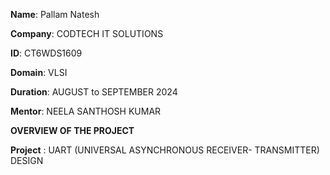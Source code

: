 **Name**: Pallam Natesh

**Company**: CODTECH IT SOLUTIONS

**ID**: CT6WDS1609

**Domain**: VLSI

**Duration**: AUGUST to SEPTEMBER 2024

**Mentor**: NEELA SANTHOSH KUMAR

**OVERVIEW OF THE PROJECT**

**Project** : UART (UNIVERSAL ASYNCHRONOUS RECEIVER-
TRANSMITTER) DESIGN
